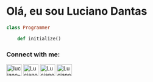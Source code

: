 # Olá, eu sou Luciano Dantas

```ruby 
class Programmer

	def initialize() 
```

<p align="left">
    <h3 align="left">Connect with me:</h3>
    <a href="https://www.linkedin.com/in/luciano-dantas-3858b8256/"_blank"><img align="center" src="https://github.com/gudiao21/gudiao21/blob/master/linkedin.png" alt="luciano-dantas-3858b8256" height="30" width="40" /></a>
<a href="https://www.linkedin.com/in/luciano-dantas-3858b8256/"_blank"><img align="center"
src="https://github.com/marcodotcastro/marcodotcastro/blob/master/telegram.png?raw=true" alt="Luciano Dantas" height="30" width="40"/></a>
    <a href="https://t.me/lucianodantas53" target="_blank"><img align="center"
src="https://github.com/gudiao21/gudiao21/blob/master/telegram.png" alt="Luciano Dantas" height="30" width="40"/></a>
    <a href="https://www.instagram.com/lucianodantas53/" target="_blank"><img align="center" src="https://"https://github.com/gudiao21/gudiao21/blob/master/instagram.png" alt="Luciano Dantas" height="30" width="40" /></a>    
</p>



